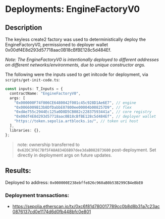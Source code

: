 # Deployments: EngineFactoryV0

## Description

The keyless create2 factory was used to deterministically deploy the EngineFactoryV0, permissioned to deployer wallet 0x00df4E8d293d57718aac0B18cBfBE128c5d484Ef.

_Note: The EngineFactoryV0 is intentionally deployed to different addresses on different networks/environments, due to unique constructor args._

The following were the inputs used to get initcode for deployment, via `scripts/get-init-code.ts`:

```typescript
const inputs: T_Inputs = {
  contractName: "EngineFactoryV0",
  args: [
    "0x000000F74f006CE6480042f001c45c928D1Ae6E7", // engine
    "0x0066009B13b8DfDabbE07800ee00004b008257D9", // flex
    "0xdAe755c2944Ec125a0D8D5CB082c22837593441a", // core registry
    "0x00df4E8d293d57718aac0B18cBfBE128c5d484Ef", // deployer wallet
    "https://token.sepolia.artblocks.io/", // token uri host
  ],
  libraries: {},
};
```

> note: ownership transferred to `0x62DC3F6C7Bf5FA8A834E6B97dee3daB082873600` post-deployment. Set directly in deployment args on future updates.

## Results:

Deployed to address: `0x000000E238ebffe826c960aB0b53B299CB4eBbE0`

### Deployment transactions:

- https://sepolia.etherscan.io/tx/0xc6f81d780017789cc0b8d8b31a7c23ac0876137cd0e1174d6d0fb448bfc0e801
